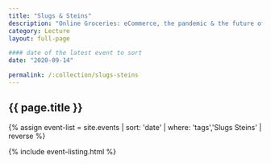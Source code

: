 ```yaml
---
title: "Slugs & Steins"
description: "Online Groceries: eCommerce, the pandemic & the future of work in retail food"
category: Lecture
layout: full-page

#### date of the latest event to sort
date: "2020-09-14"

permalink: /:collection/slugs-steins
---
```

<section id="main-content">
<div class="grid-container large">
<section class="heading">
<h2 class="underline">{{ page.title }}</h2>
</section>

<div class="events-card-list fade-out-siblings">
{% assign event-list = site.events | sort: 'date' | where: 'tags','Slugs Steins' | reverse %}

{% include event-listing.html %}

